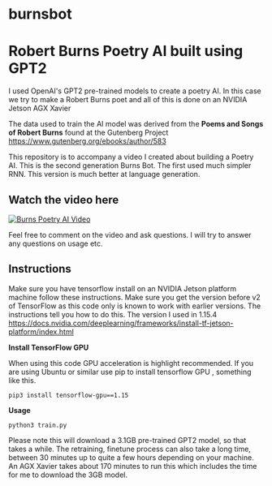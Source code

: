 # burnsbot
# Robert Burns Poetry AI built using GPT2

I used OpenAI's GPT2 pre-trained models to create a poetry AI. In this case we try to make a  Robert Burns poet and all of this is done on an NVIDIA Jetson AGX Xavier

The data used to train the AI model was derived from the **Poems and Songs of Robert Burns** found at the Gutenberg Project 
https://www.gutenberg.org/ebooks/author/583


This repository is to accompany a video I created about building a Poetry AI. This is the second generation Burns Bot. The first used much simpler RNN. This version is much better at language generation. 

## Watch the video here

[![Burns Poetry AI Video](https://img.youtube.com/vi/LjkubM5IIos/0.jpg)](https://www.youtube.com/watch?v=LjkubM5IIos)

Feel free to comment on the video and ask questions. I will try to answer any questions on usage etc. 

## Instructions

Make sure you have tensorflow install on an NVIDIA Jetson platform machine follow these instructions. Make sure you get the version before v2 of TensorFlow as this code only is known to work with earlier versions. The instructions tell you how to do this. The version I used in 1.15.4
https://docs.nvidia.com/deeplearning/frameworks/install-tf-jetson-platform/index.html

**Install TensorFlow GPU**

When using this code GPU acceleration is highlight recommended.  If you are using Ubuntu or similar use pip to install tensorflow GPU , something like this. 

`pip3 install tensorflow-gpu==1.15`

**Usage**

`python3 train.py`

Please note this will download a 3.1GB pre-trained GPT2 model, so that takes a while. The retraining, finetune process can also take a long time, between 30 minutes up to quite a few hours depending on your machine. An AGX Xavier takes about 170 minutes to run this which includes the time for me to download the 3GB model. 



